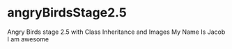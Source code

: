 # angryBirdsStage2.5
Angry Birds stage 2.5 with Class Inheritance and Images
My Name Is Jacob
I am awesome